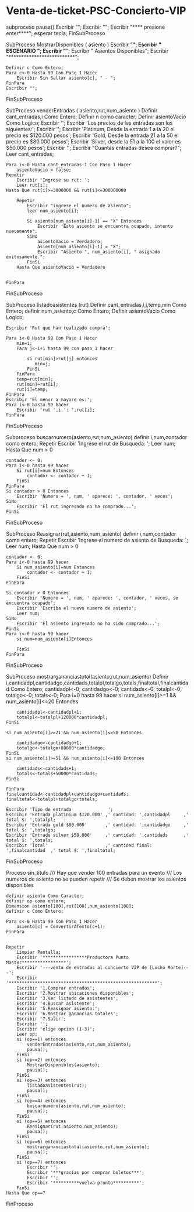﻿# Venta-de-ticket-PSC-Concierto-VIP


subproceso pausa()
	Escribir "";
	Escribir "";
	Escribir "**** presione enter****";
	esperar tecla;
FinSubProceso

SubProceso MostrarDisponibles ( asiento )
    Escribir "**************************";
	Escribir "         ESCENARIO        ";
	Escribir "**************************";
    Escribir "   Asientos Disponibles";
    Escribir "**************************";
	
    Definir c Como Entero;
    Para c<-0 Hasta 99 Con Paso 1 Hacer
        Escribir Sin Saltar asiento[c], " - ";
    FinPara
    Escribir "";
FinSubProceso

SubProceso venderEntradas ( asiento,rut,num_asiento )
    Definir cant_entradas,i Como Entero;
	Definir n como caracter;
	Definir asientoVacio Como Logico;
	Escribir '';
	Escribir 'Los precios de las entradas son los siguientes:';
	Escribir '';
	Escribir 'Platinum, Desde la entrada 1 a la 20 el precio es $120.000 pesos';
	Escribir 'Gold, Desde la entrada 21 a la 50 el precio es $80.000 pesos';
	Escribir 'Silver, desde la 51 a la 100 el valor es $50.000 pesos';
	Escribir '';
	Escribir "Cuantas entradas desea comprar?";
	Leer cant_entradas;
	
    
    Para i<-0 Hasta cant_entradas-1 Con Paso 1 Hacer
        asientoVacio = falso;
	Repetir
		Escribir 'Ingrese su rut: ';
		Leer rut[i];
	Hasta Que rut[i]>=3000000 && rut[i]<=300000000
		
        Repetir
            Escribir "ingrese el numero de asiento";
            leer num_asiento[i];
			
            Si asiento[num_asiento[i]-1] == "X" Entonces
                Escribir "Este asiento se encuentra ocupado, intente nuevamente";
            SiNo
                asientoVacio = Verdadero;
                asiento[num_asiento[i]-1] = "X";
                Escribir "Asiento ", num_asiento[i], " asignado exitosamente.";
            FinSi
        Hasta Que asientoVacio = Verdadero
		
		
    FinPara

FinSubProceso

SubProceso listadoasistentes (rut)
    Definir cant_entradas,i,j,temp,min Como Entero;
    definir num_asiento,c Como Entero;
	Definir asientoVacio Como Logico;
    
	Escribir 'Rut que han realizado compra';
    
	Para i<-0 Hasta 99 Con Paso 1 Hacer
		min=i;
        Para j<-i+1 hasta 99 con paso 1 hacer 
			
			si rut[min]>rut[j] entonces
			   min=j;
			FinSi
		FinPara
		temp=rut[min];
		rut[min]=rut[i];
		rut[i]=temp;
    FinPara
	Escribir 'El menor a mayore es:';
	Para i<-0 hasta 99 hacer 
		Escribir 'rut ',i,': ',rut[i];
	FinPara
	
FinSubProceso

Subproceso buscarnumero(asiento,rut,num_asiento)
	definir i,num,contador como entero;
	Repetir
		Escribir 'Ingrese el rut de Busqueda: ';
		Leer num;
	Hasta Que num > 0 
	
	contador <- 0;
	Para i<-0 hasta 99 hacer 
		Si rut[i]=num Entonces
			contador <- contador + 1;
		FinSi
	FinPara
	Si contador > 0 Entonces
		Escribir 'Numero = ', num, ' aparece: ', contador, ' veces';
	SiNo
		Escribir 'El rut ingresado no ha comprado...';
	FinSi
FinSubProceso

SubProceso Reasignar(rut,asiento,num_asiento)
	definir i,num,contador como entero;
	Repetir
		Escribir 'Ingrese el numero de asiento de Busqueda: ';
		Leer num;
	Hasta Que num > 0 
	
	contador <- 0;
	Para i<-0 hasta 99 hacer 
		Si num_asiento[i]=num Entonces
			contador <- contador + 1;
		FinSi
	FinPara
	
	Si contador > 0 Entonces
		Escribir 'Numero = ', num, ' aparece: ', contador, ' veces, se encuentra ocupado';
		Escribir 'Escriba el nuevo numero de asiento';
		Leer num;
	SiNo
		Escribir 'El asiento ingresado no ha sido comprado...';
	FinSi
	Para i<-0 hasta 99 hacer 
		si num=num_asiento[i]Entonces
			
		FinSi
	FinPara
FinSubProceso

SubProceso mostrargananciastotal(asiento,rut,num_asiento)
	Definir i,cantidadpl,cantidadgo,cantidads,totalpl,totalgo,totals,finaltotal,finalcantidad Como Entero;
	cantidadpl<-0;
	cantidadgo<-0;
	cantidads<-0;
	totalpl<-0;
	totalgo<-0;
	totals<-0;
	Para i=0 hasta 99 hacer
	si num_asiento[i]>=1 && num_asiento[i]<=20 Entonces
		
		cantidadpl<-cantidadpl+1;
		totalpl<-totalpl+120000*cantidadpl;
	FinSi
	
	si num_asiento[i]>=21 && num_asiento[i]<=50 Entonces
		
		cantidadgo<-cantidadgo+1;
		totalgo<-totalgo+80000*cantidadgo;
	FinSi
	si num_asiento[i]>=51 && num_asiento[i]<=100 Entonces
		
		cantidads<-cantidads+1;
		totals<-totals+50000*cantidads;
	FinSi

	FinPara
	finalcantidad<-cantidadpl+cantidadgo+cantidads;
	finaltotal<-totalpl+totalgo+totals;
	
	Escribir 'Tipo de entrada              ';
	Escribir 'Entrada platinium $120.000' ,' cantidad: ',cantidadpl     ,' total $: ',totalpl;
	Escribir 'Entrada gold $80.000'       ,' cantidad: ',cantidadgo     ,' total $: ',totalgo;
	Escribir 'Entrada silver $50.000'     ,' cantidad: ',cantidads      ,' total $: ',totals;
	Escribir 'Total'                      ,' cantidad final: ',finalcantidad  ,' total $: ',finaltotal;
	
FinSubProceso

Proceso sin_titulo
    /// Hay que vender 100 entradas para un evento
    /// Los numeros de asiento no se pueden repetir
    /// Se deben mostrar los asientos disponibles
	
    definir asiento Como Caracter;
	definir op como entero;
    Dimension asiento[100],rut[100],num_asiento[100];
    definir c Como Entero;
	
    Para c<-0 Hasta 99 Con Paso 1 Hacer
        asiento[c] = ConvertirATexto(c+1);
    FinPara
	
    
	Repetir
		Limpiar Pantalla;
		Escribir '*****************Productora Punto Master*****************';
		Escribir '---venta de entradas al concierto VIP de [Lucho Marte]---';
		Escribir '*********************************************************';
		Escribir '1.Comprar entradas';
		Escribir '2.Mostrar ubicaciones disponibles';
		Escribir '3.Ver listado de asistentes';
		Escribir '4.Buscar asistente';
		Escribir '5.Reasignar asiento:';
		Escribir '6.Mostrar ganancias totales';
		Escribir '7.Salir';
		Escribir '';
		Escribir 'elige opcion (1-3)';
		Leer op;
		si (op==1) entonces
			venderEntradas(asiento,rut,num_asiento);
			pausa();
		FinSi
		si (op==2) entonces
			MostrarDisponibles(asiento);
			pausa();
		FinSi
		si (op==3) entonces
			listadoasistentes(rut);
			pausa();
		FinSi
		si (op==4) entonces
			buscarnumero(asiento,rut,num_asiento);
			pausa();
		FinSi
		si (op==5) entonces
			Reasignar(rut,asiento,num_asiento);
			pausa();
		FinSi
		si (op==6) entonces
			mostrargananciastotal(asiento,rut,num_asiento);
			pausa();
		FinSi
		si (op==7) entonces
			Escribir '';
			Escribir '***gracias por comprar boletos***';
			Escribir '';
			Escribir '**********vuelva pronto**********';
		FinSi
	Hasta Que op==7
        
FinProceso

